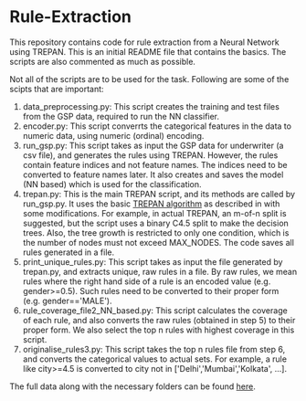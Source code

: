 # Rule-Extraction
This repository contains code for rule extraction from a Neural Network using TREPAN. This is an initial README file that contains the basics. The scripts are also commented as much as possible.

Not all of the scripts are to be used for the task. Following are some of the scipts that are important:

1. data_preprocessing.py: This script creates the training and test files from the GSP data, required to run the NN classifier.
2. encoder.py: This script converrts the categorical features in the data to numeric data, using numeric (ordinal) encoding.
3. run_gsp.py: This script takes as input the GSP data for underwriter (a csv file), and generates the rules using TREPAN. However, the rules contain feature indices and not feature names. The indices need to be converted to feature names later. It also creates and saves the model (NN based) which is used for the classification.
4. trepan.py: This is the main TREPAN script, and its methods are called by run_gsp.py. It uses the basic [TREPAN algorithm](https://proceedings.neurips.cc/paper/1995/file/45f31d16b1058d586fc3be7207b58053-Paper.pdf) as described in with some modifications. For example, in actual TREPAN, an m-of-n split is suggested, but the script uses a binary C4.5 split to make the decision trees. Also, the tree growth is restricted to only one condition, which is the number of nodes must not exceed MAX_NODES. The code saves all rules generated in a file.
5. print_unique_rules.py: This script takes as input the file generated by trepan.py, and extracts unique, raw rules in a file. By raw rules, we mean rules where the right hand side of a rule is an encoded value (e.g. gender>=0.5). Such rules need to be converted to their proper form (e.g. gender=='MALE').
6.  rule_coverage_file2_NN_based.py: This script calculates the coverage of each rule, and also converts the raw rules (obtained in step 5) to their proper form. We also select the top n rules with highest coverage in this script.
7.  originalise_rules3.py: This script takes the top n rules file from step 6, and converts the categorical values to actual sets. For example, a rule like city>=4.5 is converted to city not in ['Delhi','Mumbai','Kolkata', ...].

The full data along with the necessary folders can be found [here](https://github.com/lumiqai/smart-underwriter/tree/master/model-recommendation).

